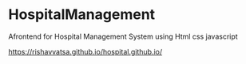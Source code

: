 # HospitalManagement
Afrontend for  Hospital Management System using Html css javascript

https://rishavvatsa.github.io/hospital.github.io/
